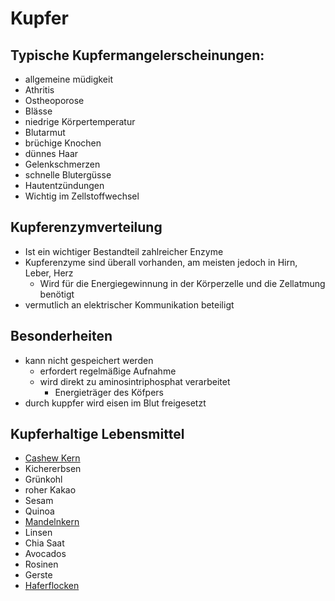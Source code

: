 # Kupfer
## Typische Kupfermangelerscheinungen:
- allgemeine müdigkeit
- Athritis
- Ostheoporose
- Blässe
- niedrige Körpertemperatur
- Blutarmut
- brüchige Knochen
- dünnes Haar
- Gelenkschmerzen
- schnelle Blutergüsse
- Hautentzündungen
- Wichtig im Zellstoffwechsel

## Kupferenzymverteilung
- Ist ein wichtiger Bestandteil zahlreicher Enzyme
- Kupferenzyme sind überall vorhanden, am meisten jedoch in Hirn, Leber, Herz
	- Wird für die Energiegewinnung in der Körperzelle und die Zellatmung benötigt
- vermutlich an elektrischer Kommunikation beteiligt

 ## Besonderheiten
 - kann nicht gespeichert werden	
	- erfordert regelmäßige Aufnahme
	- wird direkt zu aminosintriphosphat verarbeitet
		- Energieträger des Köfpers
- durch kuppfer wird eisen im Blut freigesetzt
## Kupferhaltige Lebensmittel
- [Cashew Kern](../Rohstoffe/Cashew.md#Cashew%20Kern)
- Kichererbsen
- Grünkohl
- roher Kakao
- Sesam
- Quinoa
- [Mandelnkern](../Rohstoffe/Mandelnkern.md)
- Linsen
- Chia Saat
- Avocados
- Rosinen
- Gerste
- [Haferflocken](../Rohstoffe/Haferflocken.md)
